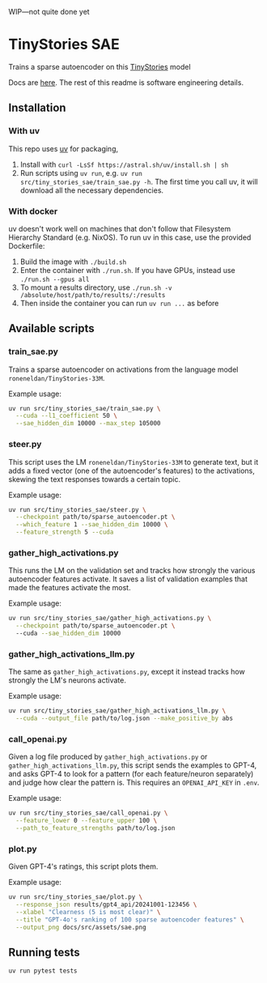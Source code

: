 WIP—not quite done yet

# TinyStories SAE

Trains a sparse autoencoder on this [TinyStories](https://huggingface.co/roneneldan/TinyStories-33M) model

Docs are [here](https://sae.ehrenborg.dev/).
The rest of this readme is software engineering details.

## Installation

### With uv

This repo uses [uv](https://github.com/astral-sh/uv) for packaging,

1. Install with `curl -LsSf https://astral.sh/uv/install.sh | sh`
1. Run scripts using `uv run`, e.g. `uv run src/tiny_stories_sae/train_sae.py -h`.
   The first time you call uv, it will download all the necessary dependencies.

### With docker

uv doesn't work well on machines that don't follow that Filesystem Hierarchy Standard (e.g. NixOS).
To run uv in this case, use the provided Dockerfile:

1. Build the image with `./build.sh`
1. Enter the container with `./run.sh`. If you have GPUs, instead use `./run.sh --gpus all`
1. To mount a results directory, use `./run.sh -v /absolute/host/path/to/results/:/results`
1. Then inside the container you can run `uv run ...` as before

## Available scripts

### train_sae.py

Trains a sparse autoencoder
on activations from the language model `roneneldan/TinyStories-33M`.

Example usage:

```bash
uv run src/tiny_stories_sae/train_sae.py \
  --cuda --l1_coefficient 50 \
  --sae_hidden_dim 10000 --max_step 105000
```

### steer.py

This script uses the LM `roneneldan/TinyStories-33M` to generate text,
but it adds a fixed vector (one of the autoencoder's features)
to the activations,
skewing the text responses towards a certain topic.

Example usage:

```bash
uv run src/tiny_stories_sae/steer.py \
  --checkpoint path/to/sparse_autoencoder.pt \
  --which_feature 1 --sae_hidden_dim 10000 \
  --feature_strength 5 --cuda
```

### gather_high_activations.py

This runs the LM on the validation set
and tracks how strongly the various
autoencoder features activate.
It saves a list of validation examples
that made the features activate the most.

Example usage:

```bash
uv run src/tiny_stories_sae/gather_high_activations.py \
  --checkpoint path/to/sparse_autoencoder.pt \ 
  --cuda --sae_hidden_dim 10000 
```

### gather_high_activations_llm.py

The same as `gather_high_activations.py`,
except it instead tracks how strongly
the LM's neurons activate.

Example usage:

```bash
uv run src/tiny_stories_sae/gather_high_activations_llm.py \
  --cuda --output_file path/to/log.json --make_positive_by abs
```

### call_openai.py

Given a log file produced by
`gather_high_activations.py` or `gather_high_activations_llm.py`,
this script sends the examples to GPT-4,
and asks GPT-4 to look for a pattern
(for each feature/neuron separately)
and judge how clear the pattern is.
This requires an `OPENAI_API_KEY` in `.env`.

Example usage:

```bash
uv run src/tiny_stories_sae/call_openai.py \
  --feature_lower 0 --feature_upper 100 \
  --path_to_feature_strengths path/to/log.json
```

### plot.py

Given GPT-4's ratings, this script plots them.

Example usage:

```bash
uv run src/tiny_stories_sae/plot.py \
  --response_json results/gpt4_api/20241001-123456 \
  --xlabel "Clearness (5 is most clear)" \
  --title "GPT-4o's ranking of 100 sparse autoencoder features" \
  --output_png docs/src/assets/sae.png
```

## Running tests

`uv run pytest tests`
